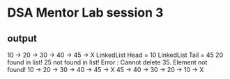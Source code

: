 # DSA Mentor Lab session 3
## output
10 -> 20 -> 30 -> 40 -> 45 -> X
LinkedList Head = 10
LinkedList Tail = 45
20 found in list!
25 not found in list!
Error : Cannot delete 35. Element not found!
10 -> 20 -> 30 -> 40 -> 45 -> X
45 -> 40 -> 30 -> 20 -> 10 -> X
